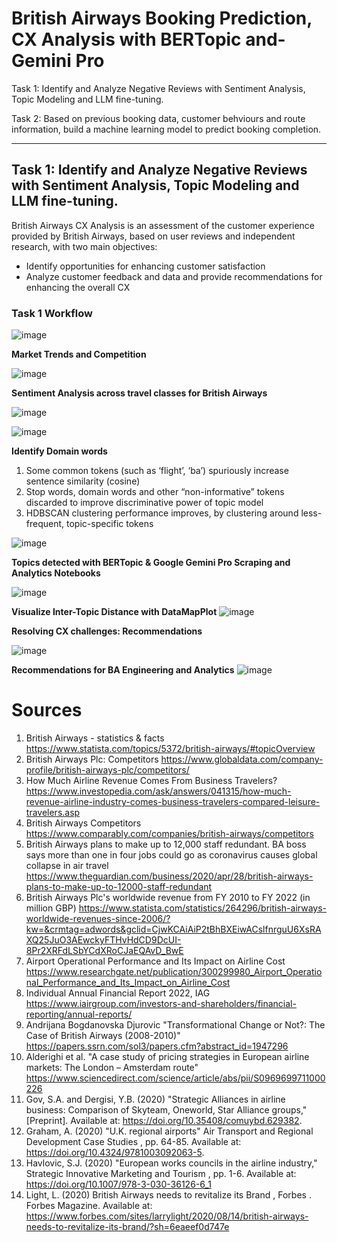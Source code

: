 # British Airways Booking Prediction, CX Analysis with BERTopic and-Gemini Pro
Task 1: Identify and Analyze Negative Reviews with Sentiment Analysis, Topic Modeling and LLM fine-tuning.

Task 2: Based on previous booking data, customer behviours and route information, build a machine learning model to predict booking completion. 

---
## Task 1: **Identify and Analyze Negative Reviews with Sentiment Analysis, Topic Modeling and LLM fine-tuning.**
British Airways CX Analysis is an assessment of the customer experience provided by British Airways, based on user reviews and independent research, with two main objectives:
- Identify opportunities for enhancing customer satisfaction
- Analyze customer feedback and data and provide recommendations for enhancing the overall CX

### Task 1 Workflow
![image](https://github.com/hantablack9/British-Airways-Booking-Prediction-CX-Analysis-with-BERTopic-and-Gemini-Pro/assets/101001907/464e1633-a858-4ff9-9ef2-3ca379a35e1b)


**Market Trends and Competition**

![image](https://github.com/hantablack9/British-Airways-Booking-Prediction-CX-Analysis-with-BERTopic-and-Gemini-Pro/assets/101001907/2cf98eaf-81db-427e-a85c-086621b2a9b8)

**Sentiment Analysis across travel classes for British Airways**

![image](https://github.com/hantablack9/British-Airways-Booking-Prediction-CX-Analysis-with-BERTopic-and-Gemini-Pro/assets/101001907/0fe9ea74-ab2d-4068-8b52-f23aa5517d7a)

![image](https://github.com/hantablack9/British-Airways-Booking-Prediction-CX-Analysis-with-BERTopic-and-Gemini-Pro/assets/101001907/aa048832-7915-44a9-bf64-bcff3a02e6f5)

**Identify Domain words**
1. Some common tokens (such as ‘flight’, ‘ba’) spuriously increase sentence similarity (cosine)
2. Stop words, domain words and other “non-informative” tokens discarded to improve discriminative power of topic model
3. HDBSCAN clustering performance improves, by clustering around less-frequent, topic-specific tokens

![image](https://github.com/hantablack9/British-Airways-Booking-Prediction-CX-Analysis-with-BERTopic-and-Gemini-Pro/assets/101001907/38de1537-0e11-4d49-a4e5-a1cff4ede958)

**Topics detected with BERTopic 
& Google Gemini Pro Scraping and Analytics Notebooks**

![image](https://github.com/hantablack9/British-Airways-Booking-Prediction-CX-Analysis-with-BERTopic-and-Gemini-Pro/assets/101001907/e94bf011-54fd-4bea-8a29-ea3bfb2b0c4d)

**Visualize Inter-Topic Distance with DataMapPlot**
![image](https://github.com/hantablack9/British-Airways-Booking-Prediction-CX-Analysis-with-BERTopic-and-Gemini-Pro/assets/101001907/22d6c549-520e-42cd-9e06-aa6fd790c221)

**Resolving CX challenges: Recommendations**

![image](https://github.com/hantablack9/British-Airways-Booking-Prediction-CX-Analysis-with-BERTopic-and-Gemini-Pro/assets/101001907/e6850559-1a77-4f43-8005-4ce48a449edb)

**Recommendations for BA Engineering and Analytics**
![image](https://github.com/hantablack9/British-Airways-Booking-Prediction-CX-Analysis-with-BERTopic-and-Gemini-Pro/assets/101001907/0e697371-768c-4dda-b4e2-5d6eb5c3a9f3)

# Sources
1. British Airways - statistics & facts https://www.statista.com/topics/5372/british-airways/#topicOverview
2. British Airways Plc: Competitors https://www.globaldata.com/company-profile/british-airways-plc/competitors/
3. How Much Airline Revenue Comes From Business Travelers? https://www.investopedia.com/ask/answers/041315/how-much-revenue-airline-industry-comes-business-travelers-compared-leisure-travelers.asp
4. British Airways Competitors https://www.comparably.com/companies/british-airways/competitors
5. British Airways plans to make up to 12,000 staff redundant. BA boss says more than one in four jobs could go as coronavirus causes global collapse in air travel https://www.theguardian.com/business/2020/apr/28/british-airways-plans-to-make-up-to-12000-staff-redundant
6. British Airways Plc's worldwide revenue from FY 2010 to FY 2022 (in million GBP) https://www.statista.com/statistics/264296/british-airways-worldwide-revenues-since-2006/?kw=&crmtag=adwords&gclid=CjwKCAiAiP2tBhBXEiwACslfnrguU6XsRAXQ25JuO3AEwckyFTHvHdCD9DcUI-8Pr2XRFdLSbYCdXRoCJaEQAvD_BwE
7. Airport Operational Performance and Its Impact on Airline Cost https://www.researchgate.net/publication/300299980_Airport_Operational_Performance_and_Its_Impact_on_Airline_Cost
8. Individual Annual Financial Report 2022, IAG https://www.iairgroup.com/investors-and-shareholders/financial-reporting/annual-reports/
9. Andrijana Bogdanovska Djurovic "Transformational Change or Not?: The Case of British Airways (2008-2010)" https://papers.ssrn.com/sol3/papers.cfm?abstract_id=1947296
10. Alderighi et al. "A case study of pricing strategies in European airline markets: The London – Amsterdam route" https://www.sciencedirect.com/science/article/abs/pii/S0969699711000226
11. Gov, S.A. and Dergisi, Y.B. (2020) "Strategic Alliances in airline business: Comparison of Skyteam, Oneworld, Star Alliance groups," [Preprint]. Available at: https://doi.org/10.35408/comuybd.629382.
12. Graham, A. (2020) "U.K. regional airports" Air Transport and Regional Development Case Studies , pp. 64-85. Available at: https://doi.org/10.4324/9781003092063-5.
13. Havlovic, S.J. (2020) "European works councils in the airline industry," Strategic Innovative Marketing and Tourism , pp. 1-6. Available at: https://doi.org/10.1007/978-3-030-36126-6_1
14. Light, L. (2020) British Airways needs to revitalize its Brand , Forbes . Forbes Magazine. Available at: https://www.forbes.com/sites/larrylight/2020/08/14/british-airways-needs-to-revitalize-its-brand/?sh=6eaeef0d747e

